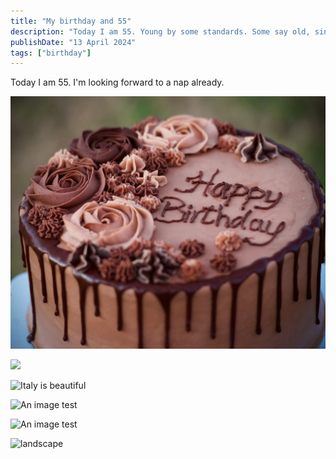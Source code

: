 ```yaml
---
title: "My birthday and 55"
description: "Today I am 55. Young by some standards. Some say old, since I love naps"
publishDate: "13 April 2024"
tags: ["birthday"]
---
```


Today I am 55. I'm looking forward to a nap already.

![Yum cake](src/assets/images/cake.jpg)


<img src="https://res.cloudinary.com/paulapplegate-com/image/upload/c_limit,w_auto/dpr_auto,f_auto,q_auto/hillshire-farm-2_fx2mno.jpg" >

<img data-src="https://res.cloudinary.com/paulapplegate-com/image/upload/c_limit,w_auto/dpr_auto,f_auto,q_auto/Beautiful_Italy.jpg" class="cld-responsive">

![Italy is beautiful](https://res.cloudinary.com/paulapplegate-com/image/upload/c_limit/dpr_auto/f_auto,q_auto/w_auto:breakpoints_200_1920_30_15/israel-ferrera-ewxZ27OmFrs-unsplash_xiwjm2.jpg)


![An image test](https://res.cloudinary.com/paulapplegate-com/image/upload/c_limit/dpr_auto/f_auto,q_auto/w_auto:breakpoints_200_1920_30_15/claudio-schwarz-b_qczKSP_X4-unsplash_hozv15.jpg)

![An image test](https://res.cloudinary.com/paulapplegate-com/image/upload/c_limit/dpr_auto/f_auto,q_auto/w_auto:breakpoints_200_1920_30_15/hillshire-farm-2_fx2mno.jpg)

![landscape](https://applegate-paul.mo.cloudinary.net/zoom/142056.jpg)
